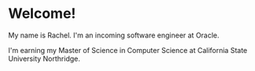 # Welcome!

My name is Rachel. I'm an incoming software engineer at Oracle.

I'm earning my Master of Science in Computer Science at California State University Northridge.

